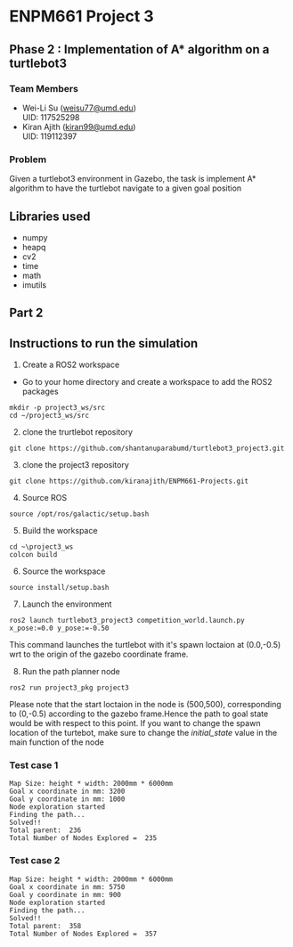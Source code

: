 # ENPM661 Project 3 
## Phase 2 : Implementation of A* algorithm on a turtlebot3 

### Team Members
* Wei-Li Su (weisu77@umd.edu)\
UID: 117525298
* Kiran Ajith (kiran99@umd.edu)\
UID: 119112397 

### Problem 
Given a turtlebot3 environment in Gazebo, the task is implement A* algorithm to have the turtlebot navigate to a given goal position


## Libraries used  
* numpy
* heapq
* cv2
* time
* math 
* imutils 

## Part 2
## Instructions to run the simulation 
1. Create a ROS2 workspace
* Go to your home directory and create a workspace to add the ROS2 packages
```
mkdir -p project3_ws/src
cd ~/project3_ws/src
```

2. clone the  trurtlebot repository 
```
git clone https://github.com/shantanuparabumd/turtlebot3_project3.git
```
3. clone the project3 repository 
```
git clone https://github.com/kiranajith/ENPM661-Projects.git
```
4. Source ROS 
```
source /opt/ros/galactic/setup.bash
```
5. Build the workspace 
```
cd ~\project3_ws
colcon build 
```
6. Source the workspace
``` 
source install/setup.bash
```
7. Launch the environment 
```
ros2 launch turtlebot3_project3 competition_world.launch.py x_pose:=0.0 y_pose:=-0.50
```
This command launches the turtlebot with it's spawn loctaion at (0.0,-0.5) wrt to the origin of the gazebo coordinate frame.

8. Run the path planner node 
```
ros2 run project3_pkg project3
```
Please note that the start loctaion in the node is (500,500), corresponding to (0,-0.5) according to the gazebo frame.Hence the path to goal state would be with respect to this point. 
If you want to change the spawn location of the turtebot, make sure to change the *initial_state* value in the main function of the node   


### Test case 1
```
Map Size: height * width: 2000mm * 6000mm
Goal x coordinate in mm: 3200
Goal y coordinate in mm: 1000
Node exploration started
Finding the path...
Solved!!
Total parent:  236
Total Number of Nodes Explored =  235
```

### Test case 2
```
Map Size: height * width: 2000mm * 6000mm
Goal x coordinate in mm: 5750
Goal y coordinate in mm: 900
Node exploration started
Finding the path...
Solved!!
Total parent:  358
Total Number of Nodes Explored =  357
```


